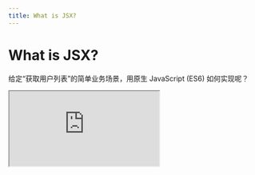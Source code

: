 ```yaml
---
title: What is JSX?
---
```


# What is JSX?

给定“获取用户列表”的简单业务场景，用原生 JavaScript (ES6) 如何实现呢？

<!-- 对比：不用 JSX 怎么处理，用 JSX 怎么写 -->
<iframe src="https://stackblitz.com/edit/jsx-native-js?embed=1&file=index.html&theme=dark" class="w-full h-[calc(100%+5px)]" />

<!--
React 的特点之一就是 JSX，那什么是 JSX 呢，它对我们开发人员有什么帮助呢？

OK，我们先来做下对比。

首先，我们给定一个场景，获取金庸小说下英雄的列表，展示名字和所学的武功，如右图所示。

大家可以先试着在脑海里想象一下这个场景在不用 Vue 或者 React 的情况下应该怎么实现？

首先需要在 index.html 中创建一个 ul，并且赋予 id 为 user-list

然后引用我们的脚本文件 script.js

（点击跳转到 script.js 文件，然后折叠所有函数）

先来看下整体结构，三个函数，一个函数执行，我们按照执行逻辑大致的看下，

首先第 44 行的 setTimeout(fetchHeros, 2000); 是整个业务逻辑的起点，在 2s 之后执行 fetchHeros 方法；

fetchHeros 是获取英雄列表主要函数（展开它），它主要做了这么几件事：
- 获取在 index.html 中这个列表的父容器 $container，因为我们要在它的里面渲染列表项；
- 我通过延迟 2s 以及获取本地的 json 文件来模拟接口请求，在此之间，我通过 $container.innerHTML 设置了一个 loading 过渡；
- 在获取到接口数据后，我首先要清空 $container；
- 接下来就是需要将数据渲染出来，那么在这里我是这么做的：
  -  首先创建一个片段 $fragment，这个 createDocumentFragment 创建的 fragment 并不真实存在，也就是说无法将它渲染到 HTML 文档流；
  - 然后我遍历数据，创建列表项，并依次将列表项插入到 $fragment 内部；
  - 最后我将整个 $fragement append 到 $container 完成列表的渲染；

大家可以看到，这仅仅是一个非常简单的列表请求并渲染的逻辑，用原生而且大部分是使用了 ES6 的特性写出来很繁琐，而且真正的需求或者设计也不可能会像右边这么简单；

那如果我们用 React 实现的话，会是什么样子的呢？
-->

---
hideInToc: true
---

# JSX in React

JSX 的全称是 "Javascript and XML"，它允许我们可以在 JS 中编写 XML (HTML) 标签语言。

### 一个 🌰 (例子)

<div class="h-2" />


```tsx {all|1-7|9-18|2,6,10,17|3,5,11-12,16|13,15|4,14}
function AlertButton({ message, children }) {
  return (
    <button className="btn__alert" style={{ width: '20px' }} onClick={() => alert(message)}>
      {children}
    </button>
  );
}

export default function Toolbar() {
  return (
    <div>
      <img src="/public/images/react.png" />
      <AlertButton message="我是糖炒 🌰">
        我是糖炒 🌰
      </AlertButton>
    </div>
  );
}
```

<!--
那么我们首先来了解下什么是 JSX 和它的大致规则和使用方法

JSX 的全称是 "Javascript and XML"，它允许我们可以在 JS 中编写 XML (HTML) 标签语言，说的直白一些，JSX 就是允许我们在 JS 脚本里直接写 HTML。

这是一段 React 组件的代码，这里面共有两个函数，其实也可以叫它们为组件，React 的组件可以是函数；

（click）一个是 AlertButton，(click)另一个是 Toolbar 组件，Toolbar 是 AlertButton 组件的父组件。

（click) 如果一个函数想要返回多行 JSX，那么需要使用 () 将它们包裹起来，实际上这算是一种约定；

（click) 那么大家可以看到，button / div 和 img 是原生标签，它们都是可以直接在函数中使用并且说明结构。并且保留了大部分的原生标签的属性，提供了各种事件等等；

（click) AlertButton 是组件标签，和原生标签类似，而且组件用到的属性也是可以直接传递的。

（click) 这两部分表示的是类似于 Vue 的默认插槽，将 “我是糖炒 🌰” 传递给 AlertButton 组件作为它的子组件。
-->

---
hideInToc: true
---

# React JSX vs Vue Template

<span class="text-gray-400">下表为 React JSX 和 Vue Template 的异同。</span>


| 对比         | React                          | Vue                                               |
| ------------ | ------------------------------ | ------------------------------------------------- |
| 组件调用       | 大驼峰                         | 大驼峰、小驼峰、短横线均可                        |
| 原生标签     | **必须**闭合（包括自闭合）             | 无区别                                            |
| 作用域       | 全局、函数和块级作用域         | 绑定到 Vue 组件实例、全局 Context 和 Slot context |
| 变量、表达式 | 用 `{}` 表示                   | 用 `{{}}` 表示                                    |
| 属性         | 小驼峰，_class 改为 className_ | 小驼峰、短横线命名均可                            |
| 动态属性     | 参数后加 `{}`                  | 参数前加 `:`                                      |
| 事件         | 事件后加 `{}`，值为函数              | 事件前加 `v-on` 或 `@`                            |
| <span :class="{'text-highlight-2 ': highlight }">动态渲染</span>      | <span :class="{'text-highlight-2 ': highlight }">一切皆为 JavaScript </span>             | `v-for` / `v-if` / `v-show` ...                        |

<span class="absolute left-[20px] bottom-[42px]" :class="{'text-highlight-2 ': highlight}" @click="trigger"><uim-rocket /></span> 


<!--
我在这里大致整理了下 React JSX 和 Vue Template 的异同点，可能对大家理解 JSX 有帮助。

（针对表格进行说明，先说维度，后具体到每列）
-->

<script lang="ts" setup>
  import { ref } from 'vue'
  const highlight = ref(false)

  const trigger = () => (highlight.value = !highlight.value )
</script>


---
hideInToc: true
---

# Heros with JSX

接下来我们看看如何用 JSX 来实现获取“英雄列表”的功能。

<iframe src="https://stackblitz.com/edit/lesson-one-jsx?embed=1&file=App.tsx&theme=dark" class="w-full h-[calc(100%+5px)]" />

<!-- 

有了以上对于 JSX 的初步了解，我们看看用 React 是如何来实现的。

我们所有的注意力只需要集中在 App.tsx 即可。首先，React 约定了所有使用了 JSX 的文件，都要以 jsx 或者 tsx 作为文件后缀。假如我现在把 App.tsx 改为 App.ts（直接修改 App.tsx => App.ts），大家可以看到，修改之后会直接报错，而且编辑器插件也会报错。

和刚才一样，我们先把所有的方法折叠起来，一行一行的为大家解释。

-->